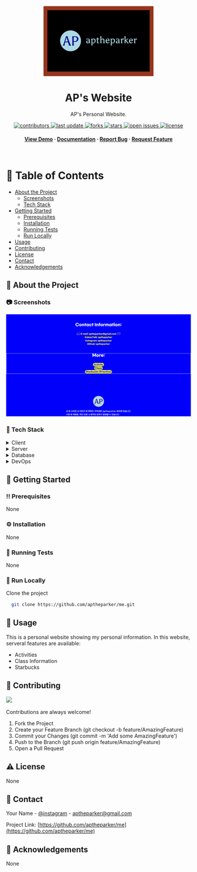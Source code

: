<div align="center">

  <img src="README_img/img1.png" alt="symbol" width="300" height="auto" />
  <h1>AP's Website</h1>
  
  <p>
    AP's Personal Website.
  </p>
  
  
<!-- Badges -->
<p>
  <a href="https://github.com/aptheparker/me/graphs/contributors">
    <img src="https://img.shields.io/github/contributors/aptheparker/me" alt="contributors" />
  </a>
  <a href="">
    <img src="https://img.shields.io/github/last-commit/aptheparker/me" alt="last update" />
  </a>
  <a href="https://github.com/aptheparker/me/network/members">
    <img src="https://img.shields.io/github/forks/aptheparker/me" alt="forks" />
  </a>
  <a href="https://github.com/aptheparker/me/stargazers">
    <img src="https://img.shields.io/github/stars/aptheparker/me" alt="stars" />
  </a>
  <a href="https://github.com/aptheparker/me/issues/">
    <img src="https://img.shields.io/github/issues/aptheparker/me" alt="open issues" />
  </a>
  <a href="https://github.com/aptheparker/me/blob/master/LICENSE">
    <img src="https://img.shields.io/github/license/aptheparker/me.svg" alt="license" />
  </a>
</p>
   
<h4>
    <a href="https://github.com/aptheparker/me/">View Demo</a>
  <span> · </span>
    <a href="https://github.com/aptheparker/me">Documentation</a>
  <span> · </span>
    <a href="https://github.com/aptheparker/me/issues/">Report Bug</a>
  <span> · </span>
    <a href="https://github.com/aptheparker/me/issues/">Request Feature</a>
  </h4>
</div>

<br />

<!-- Table of Contents -->

# :notebook_with_decorative_cover: Table of Contents

- [About the Project](#star2-about-the-project)
  - [Screenshots](#camera-screenshots)
  - [Tech Stack](#space_invader-tech-stack)
- [Getting Started](#toolbox-getting-started)
  - [Prerequisites](#bangbang-prerequisites)
  - [Installation](#gear-installation)
  - [Running Tests](#test_tube-running-tests)
  - [Run Locally](#running-run-locally)
- [Usage](#eyes-usage)
- [Contributing](#wave-contributing)
- [License](#warning-license)
- [Contact](#handshake-contact)
- [Acknowledgements](#gem-acknowledgements)

<!-- About the Project -->

## :star2: About the Project

<!-- Screenshots -->

### :camera: Screenshots

<div align="center"> 
  <img src="README_img/img2.png" alt="screenshot" width="900" height="auto"/>
</div>

<!-- TechStack -->

### :space_invader: Tech Stack

<details>
  <summary>Client</summary>
  <ul>
    <li>HTML</li>
    <li>CSS</li>
    <li><a href="https://www.javascript.com/">Javascript</a></li>
  </ul>
</details>

<details>
  <summary>Server</summary>
  <ul>
    <li>None</li>
  </ul>
</details>

<details>
<summary>Database</summary>
  <ul>
    <li>None</li>
  </ul>
</details>

<details>
<summary>DevOps</summary>
  <ul>
    <li>None</li>
  </ul>
</details>

<!-- Getting Started -->

## :toolbox: Getting Started

<!-- Prerequisites -->

### :bangbang: Prerequisites

None

<!-- Installation -->

### :gear: Installation

None

<!-- Running Tests -->

### :test_tube: Running Tests

None

<!-- Run Locally -->

### :running: Run Locally

Clone the project

```bash
  git clone https://github.com/aptheparker/me.git
```

<!-- Usage -->

## :eyes: Usage

This is a personal website showing my personal information.
In this website, serveral features are available:

<ul>
  <li>Activities</li>
  <li>Class Information</li>
  <li>Starbucks</li>
</ul>

<!-- Contributing -->

## :wave: Contributing

<a href="https://github.com/aptheparker/me/graphs/contributors">
  <img src="https://contrib.rocks/image?repo=aptheparker/me" />
</a>

Contributions are always welcome!

<ol>
  <li>Fork the Project</li>
  <li>Create your Feature Branch (git checkout -b feature/AmazingFeature)</li>
  <li>Commit your Changes (git commit -m 'Add some AmazingFeature')</li>
  <li>Push to the Branch (git push origin feature/AmazingFeature)</li>
  <li>Open a Pull Request</li>
</ol>

<!-- License -->

## :warning: License

None

<!-- Contact -->

## :handshake: Contact

Your Name - [@instagram](https://www.instagram.com/aptheparker) - aptheparker@gmail.com

Project Link: [https://github.com/aptheparker/me](https://github.com/aptheparker/me)

<!-- Acknowledgments -->

## :gem: Acknowledgements

None
